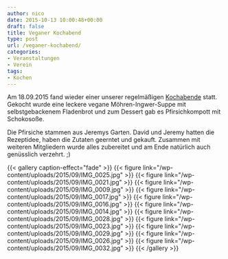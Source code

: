 ```yaml
---
author: nico
date: 2015-10-13 10:00:48+00:00
draft: false
title: Veganer Kochabend
type: post
url: /veganer-kochabend/
categories:
- Veranstaltungen
- Verein
tags:
- Kochen
---
```


Am 18.09.2015 fand wieder einer unserer regelmäßigen [Kochabende](/koch-abend/) statt. Gekocht wurde eine leckere vegane Möhren-Ingwer-Suppe mit selbstgebackenem Fladenbrot und zum Dessert gab es Pfirsichkompott mit Schokosoße.<!-- more -->

Die Pfirsiche stammen aus Jeremys Garten. David und Jeremy hatten die Rezeptidee, haben die Zutaten geerntet und gekauft. Zusammen mit weiteren Mitgliedern wurde alles zubereitet und am Ende natürlich auch genüsslich verzehrt. ;)


{{< gallery caption-effect="fade" >}}
  {{< figure link="/wp-content/uploads/2015/09/IMG_0025.jpg" >}}
{{< figure link="/wp-content/uploads/2015/09/IMG_0021.jpg" >}}
{{< figure link="/wp-content/uploads/2015/09/IMG_0009.jpg" >}}
{{< figure link="/wp-content/uploads/2015/09/IMG_0017.jpg" >}}
{{< figure link="/wp-content/uploads/2015/09/IMG_0016.jpg" >}}
{{< figure link="/wp-content/uploads/2015/09/IMG_0014.jpg" >}}
{{< figure link="/wp-content/uploads/2015/09/IMG_0028.jpg" >}}
{{< figure link="/wp-content/uploads/2015/09/IMG_0023.jpg" >}}
{{< figure link="/wp-content/uploads/2015/09/IMG_0029.jpg" >}}
{{< figure link="/wp-content/uploads/2015/09/IMG_0026.jpg" >}}
{{< figure link="/wp-content/uploads/2015/09/IMG_0032.jpg" >}}
{{< /gallery >}}


